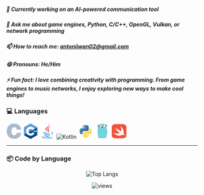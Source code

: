 ##### 🔭 Currently working on an **AI-powered communication tool**  
##### 💬 Ask me about **game engines, Python, C/C++, OpenGL, Vulkan, or network programming**  
##### 📫 How to reach me: **antoniiwan02@gmail.com**  
##### 😄 Pronouns: **He/Him**  
##### ⚡ Fun fact: I love combining creativity with programming. From game engines to music networks, I enjoy exploring new ways to make cool things!  

<h3 align="left">💻 Languages</h3>
<p align="left">
  <img src="https://raw.githubusercontent.com/devicons/devicon/master/icons/c/c-original.svg" alt="C" width="40" height="40"/>
  <img src="https://raw.githubusercontent.com/devicons/devicon/master/icons/cplusplus/cplusplus-original.svg" alt="C++" width="40" height="40"/>
  <img src="https://raw.githubusercontent.com/devicons/devicon/master/icons/java/java-original.svg" alt="Java" width="40" height="40"/>
  <img src="https://www.vectorlogo.zone/logos/kotlinlang/kotlinlang-icon.svg" alt="Kotlin" width="40" height="40"/>
  <img src="https://raw.githubusercontent.com/devicons/devicon/master/icons/python/python-original.svg" alt="Python" width="40" height="40"/>
  <img src="https://raw.githubusercontent.com/devicons/devicon/master/icons/go/go-original.svg" alt="Go" width="40" height="40"/>
  <img src="https://raw.githubusercontent.com/devicons/devicon/master/icons/swift/swift-original.svg" alt="Swift" width="40" height="40"/>
</p>

---

<h3 align="left">📦 Code by Language</h3>
<p align="center">
  <img src="https://github-readme-stats.vercel.app/api/top-langs/?username=masloorzech&layout=compact&langs_count=10&theme=tokyonight&cache_seconds=7200" alt="Top Langs" />
</p>

<p align="center">
  <img src="https://komarev.com/ghpvc/?username=masloorzech&label=Profile%20views&color=0e75b6&style=flat" alt="views" />
</p>
